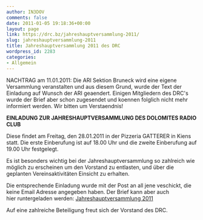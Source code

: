 ```yaml
---
author: IN3DOV
comments: false
date: 2011-01-05 19:18:36+00:00
layout: page
link: https://drc.bz/jahreshauptversammlung-2011/
slug: jahreshauptversammlung-2011
title: Jahreshauptversammlung 2011 des DRC
wordpress_id: 2283
categories:
- Allgemein
---
```


NACHTRAG am 11.01.2011: Die ARI Sektion Bruneck wird eine eigene Versammlung veranstalten und aus diesem Grund, wurde der Text der Einladung auf Wunsch der ARI geaendert. Einigen Mitgliedern des DRC's wurde der Brief aber schon zugesendet und koennen folglich nicht mehr informiert werden. Wir bitten um Verstaendnis!

**EINLADUNG ZUR JAHRESHAUPTVERSAMMLUNG DES DOLOMITES RADIO CLUB**

Diese findet am Freitag, den 28.01.2011 in der Pizzeria GATTERER in Kiens statt. Die erste Einberufung ist auf 18.00 Uhr und die zweite Einberufung auf 19.00 Uhr festgelegt.

Es ist besonders wichtig bei der Jahreshauptversammlung so zahlreich wie möglich zu erscheinen um den Vorstand zu entlasten, und über die geplanten Vereinsaktivitäten Einsicht zu erhalten.

Die entsprechende Einladung wurde mit der Post an all jene veschickt, die keine Email Adresse angegeben haben. Der Brief kann aber auch hier runtergeladen werden: [Jahreshauptversammlung 2011](https://drc.bz/wp-content/uploads/2011/01/JHV-Einladung-20111.doc)

Auf eine zahlreiche Beteiligung freut sich der Vorstand des DRC.
